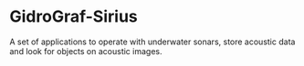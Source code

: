 # GidroGraf-Sirius
A set of applications to operate with underwater sonars, store acoustic data and look for objects on acoustic images. 
